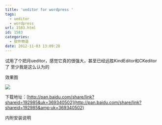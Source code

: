 ```yaml
---
title: 'ueditor for wordpress '
tags:
  - ueditor
  - wordpress
url: 1583.html
id: 1583
categories:
  - 软件物语
date: 2012-11-03 13:09:28
---
```


试用了个把月ueditor，感觉它真的很强大，甚至已经远胜KindEditor和CKeditor了 至少我是这么认为的

效果图

![](http://pic.yupoo.com/a408115319/Co84mjTR/BjCiU.png)

下载地址：[](http://pan.baidu.com/disk/home)[](http://pan.baidu.com/disk/home)[http://pan.baidu.com/share/link?shareid=192985&uk=369340502](http://pan.baidu.com/share/link?shareid=192985&amp;uk=369340502)

内附安装说明